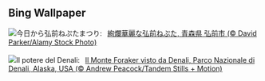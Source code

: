 ## Bing Wallpaper
![](https://www.bing.com/th?id=OHR.Neputa2023_JA-JP9406912677_UHD.jpg&w=1000)今日から弘前ねぷたまつり:&nbsp;&ensp;[絢爛華麗な弘前ねぷた, 青森県 弘前市 (© David Parker/Alamy Stock Photo)](https://www.bing.com/th?id=OHR.Neputa2023_JA-JP9406912677_UHD.jpg)
<br><br/>
![](https://www.bing.com/th?id=OHR.DenaliClimber_IT-IT5864283089_UHD.jpg&w=1000)Il potere del Denali:&nbsp;&ensp;[Il Monte Foraker visto da Denali, Parco Nazionale di Denali, Alaska, USA (© Andrew Peacock/Tandem Stills + Motion)](https://www.bing.com/th?id=OHR.DenaliClimber_IT-IT5864283089_UHD.jpg)
<br><br/>
